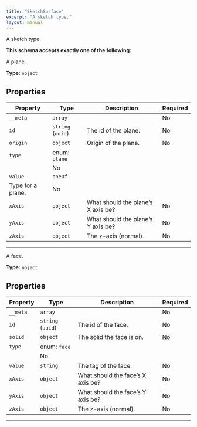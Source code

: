 ```yaml
---
title: "SketchSurface"
excerpt: "A sketch type."
layout: manual
---
```


A sketch type.




**This schema accepts exactly one of the following:**

A plane.


**Type:** `object`




## Properties

| Property | Type | Description | Required |
|----------|------|-------------|----------|
| `__meta` |`array`|  | No |
| `id` |`string` (`uuid`)| The id of the plane. | No |
| `origin` |`object`| Origin of the plane. | No |
| `type` |enum: `plane`
|  | No |
| `value` |`oneOf`
| Type for a plane. | No |
| `xAxis` |`object`| What should the plane’s X axis be? | No |
| `yAxis` |`object`| What should the plane’s Y axis be? | No |
| `zAxis` |`object`| The z-axis (normal). | No |


----
A face.


**Type:** `object`




## Properties

| Property | Type | Description | Required |
|----------|------|-------------|----------|
| `__meta` |`array`|  | No |
| `id` |`string` (`uuid`)| The id of the face. | No |
| `solid` |`object`| The solid the face is on. | No |
| `type` |enum: `face`
|  | No |
| `value` |`string`| The tag of the face. | No |
| `xAxis` |`object`| What should the face’s X axis be? | No |
| `yAxis` |`object`| What should the face’s Y axis be? | No |
| `zAxis` |`object`| The z-axis (normal). | No |


----




